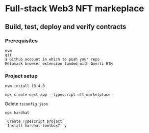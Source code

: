 # Full-stack Web3 NFT markeplace

## Build, test, deploy and verify contracts

### Prerequisites

    nvm 
    git
    a Github account in which to push your repo
    Metamask browser extension funded with Goerli ETH

### Project setup

    nvm install 18.4.0

    npx create-next-app --typescript nft-marketplace

Delete `tsconfig.json`

    npx hardhat

    `Create Typescript project`
    `Install hardhat-toolbox?` y
